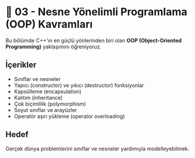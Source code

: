 # 📘 03 - Nesne Yönelimli Programlama (OOP) Kavramları

Bu bölümde C++'ın en güçlü yönlerinden biri olan **OOP (Object-Oriented Programming)** yaklaşımını öğreniyoruz.  

## İçerikler
- Sınıflar ve nesneler
- Yapıcı (constructor) ve yıkıcı (destructor) fonksiyonlar
- Kapsülleme (encapsulation)
- Kalıtım (inheritance)
- Çok biçimlilik (polymorphism)
- Soyut sınıflar ve arayüzler
- Operatör aşırı yükleme (operator overloading)

## Hedef
Gerçek dünya problemlerini sınıflar ve nesneler yardımıyla modelleyebilmek.
